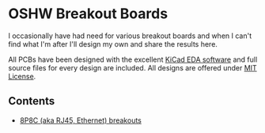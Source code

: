 # OSHW Breakout Boards

I occasionally have had need for various breakout boards and when I can't find what I'm after I'll design my own and share the results here.

All PCBs have been designed with the excellent [KiCad EDA software](http://kicad-pcb.org/) and full source files for every design are included.  All designs are offered under [MIT License](LICENSE).

## Contents

* [8P8C (aka RJ45, Ethernet) breakouts](8P8C)